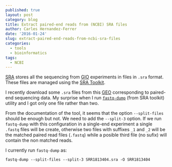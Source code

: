 ```yaml
---
published: true
layout: post
category: blog
title: Extract paired-end reads from (NCBI) SRA files
author: Carles Hernandez-Ferrer
date: '2016-01-24'
slug: extract-paired-end-reads-from-ncbi-sra-files
categories:
  - tools
  - bioinformatics
tags:
  - NCBI
---
```


[SRA](http://www.ncbi.nlm.nih.gov/sra) stores all the sequencing from [GIO](http://www.ncbi.nlm.nih.gov/geo/) experiments in files in `.sra` format. These files are managed using the [SRA Toolkit](http://www.ncbi.nlm.nih.gov/Traces/sra/sra.cgi?view=toolkit_doc).

I recently download some `.sra` files from this [GEO](http://www.ncbi.nlm.nih.gov/geo/query/acc.cgi?acc=GSM1616493) corresponding to paired-end sequencing data. My surprise when I run [`fastq-dump`](http://www.ncbi.nlm.nih.gov/Traces/sra/sra.cgi?view=toolkit_doc&amp;f=fastq-dump) (from SRA toolkit) utility and I got only one file rather than two.

From the documentation of the tool, it seems that the option `--split-files` should be enough but not. We need to add the `--split-3` option. If we run `fastq-dump` with this configuration in a single-end experiment a single `.fastq` files will be create, otherwise two files with suffixes `_1` and `_2` will be the matched paired read files (`.fastq`) while a posible third file (no sufix) will contain the non matched reads.

I currently run `fastq-dump` as:

```
fastq-dump --split-files --split-3 SRR1813404.sra -O SRR1813404
```
